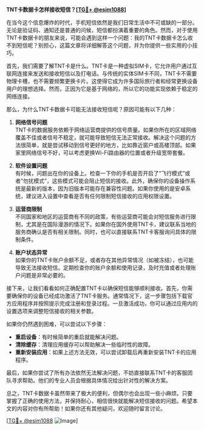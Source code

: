 **TNT卡数据卡怎样接收短信？[[TG💪+ @esim1088](https://t.me/s/esim1088)]**

在当今这个信息爆炸的时代，手机短信依然是我们日常生活中不可或缺的一部分。无论是验证码、通知还是普通的问候，短信都扮演着重要的角色。然而，对于使用TNT卡数据卡的朋友来说，可能会遇到这样一个问题：我的TNT卡数据卡怎么收不到短信呢？别担心，这篇文章将详细解答这个问题，并为你提供一些实用的小技巧。

首先，我们需要了解TNT卡是什么。TNT卡是一种虚拟SIM卡，它允许用户通过互联网连接来发送和接收短信以及打电话。与传统的实体SIM卡不同，TNT卡不需要物理卡槽，也不需要频繁更换卡片。这使得它成为许多国际旅行者和经常更换设备用户的理想选择。然而，正因为它是基于网络的，所以它的功能实现依赖于稳定的网络连接。

那么，为什么TNT卡数据卡可能无法接收短信呢？原因可能有以下几种：

1. **网络信号问题**  
   TNT卡的数据服务依赖于网络运营商提供的信号质量。如果你所在的区域网络覆盖不佳或者信号不稳定，就可能导致短信无法正常接收。解决这个问题的方法很简单，就是尝试移动到信号更好的地方，比如靠近窗户或高楼顶部。如果家里网络信号不好，可以考虑更换Wi-Fi路由器的位置或者升级宽带套餐。

2. **软件设置问题**  
   有时候，问题出在你的设备上。检查一下你的手机是否开启了“飞行模式”或者“勿扰模式”，这些模式可能会阻止短信的接收。此外，确保你的设备操作系统是最新的版本，因为旧版本可能存在兼容性问题。如果你使用的是安卓系统，建议进入设置中查看是否有任何限制短信接收的应用权限设置。

3. **运营商限制**  
   不同国家和地区的运营商有不同的政策，有些运营商可能会对短信服务进行限制，尤其是在国际漫游的情况下。如果你在国外使用TNT卡，建议联系当地的服务商确认是否有相关限制。同时，也可以直接联系TNT卡客服询问具体的限制条件。

4. **账户状态异常**  
   如果你的TNT卡账户余额不足，或者存在其他异常情况（如被冻结），也可能导致无法接收短信。定期检查你的账户余额和使用记录，及时充值或者处理账户问题是非常必要的。

接下来，让我们看看如何正确配置TNT卡以确保短信能够顺利接收。首先，你需要确保你的设备已经成功激活了TNT卡服务。通常情况下，这一步骤包括下载官方应用程序并按照提示完成注册和登录过程。一旦激活成功，你可以通过应用内的设置选项来调整短信接收的相关参数。

如果你仍然遇到困难，可以尝试以下步骤：

- **重启设备**：有时候简单的重启就能解决问题。
- **清除缓存**：清理应用缓存可以帮助解决一些临时性的故障。
- **重新安装应用**：如果上述方法无效，可以尝试卸载后再重新安装TNT卡的应用程序。

最后，如果你尝试了所有办法依然无法解决问题，不妨直接联系TNT卡的客服团队寻求帮助。他们的专业人员会根据具体情况给出针对性的解决方案。

总之，TNT卡数据卡虽然带来了极大的便利，但偶尔也会出现一些小麻烦。只要掌握了正确的使用方法，并保持耐心，相信很快就能解决短信接收的问题。希望本文的内容对你有所帮助！如果你还有其他疑问，欢迎随时留言讨论。

[[TG💪+ @esim1088](https://t.me/s/esim1088) ![Image](https://i.postimg.cc/4NQfJmqS/Snipaste-2025-05-13-00-14-12.png)]